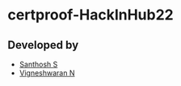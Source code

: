# certproof-HackInHub22






## Developed by
* [Santhosh S](https://github.com/Santhoshnov) 
* [Vigneshwaran N](https://github.com/Vigneshwaran2605)

